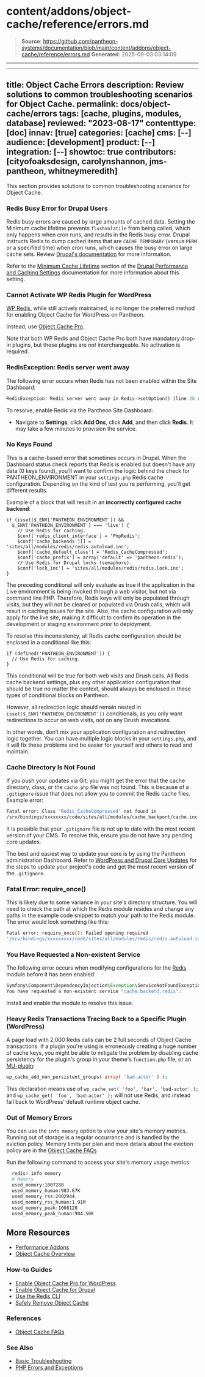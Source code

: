 # content/addons/object-cache/reference/errors.md

> **Source**: https://github.com/pantheon-systems/documentation/blob/main/content/addons/object-cache/reference/errors.md
> **Generated**: 2025-09-03 03:14:09

---

---
title: Object Cache Errors
description: Review solutions to common troubleshooting scenarios for Object Cache.
permalink: docs/object-cache/errors
tags: [cache, plugins, modules, database]
reviewed: "2023-08-17"
contenttype: [doc]
innav: [true]
categories: [cache]
cms: [--]
audience: [development]
product: [--]
integration: [--]
showtoc: true
contributors: [cityofoaksdesign, carolynshannon, jms-pantheon, whitneymeredith]
---
This section provides solutions to common troubleshooting scenarios for Object Cache.

### Redis Busy Error for Drupal Users

Redis busy errors are caused by large amounts of cached data. Setting the Minimum cache lifetime prevents `flushVolatile` from being called, which only happens when cron runs, and results in the Redis busy error. Drupal instructs Redis to dump cached items that are `CACHE_TEMPORARY` (versus `PERM` or a specified time) when cron runs, which causes the busy error on large cache sets. Review [Drupal's documentation](https://www.drupal.org/project/redis/issues/2538902) for more information.

Refer to the [Minimum Cache Lifetime](/drupal-cache#minimum-cache-lifetime) section of the [Drupal Performance and Caching Settings](/drupal-cache) documentation for more information about this setting.

### Cannot Activate WP Redis Plugin for WordPress
[WP Redis](/object-cache/wordpress-deprecated), while still actively maintained, is no longer the preferred method for enabling Object Cache for WordPress on Pantheon.

Instead, use [Object Cache Pro](/object-cache/wordpress).

Note that both WP Redis and Object Cache Pro both have mandatory drop-in plugins, but these plugins are _not_ interchangeable. No activation is required.

### RedisException: Redis server went away

The following error occurs when Redis has not been enabled within the Site Dashboard:

```php
RedisException: Redis server went away in Redis->setOption() (line 28 of /srv/bindings/xxxxxxxx/code/sites/all/modules/redis/lib/Redis/Client/PhpRedis.php).
```

To resolve, enable Redis via the Pantheon Site Dashboard:

- Navigate to **Settings**, click **Add Ons**, click **Add**, and then click **Redis**. It may take a few minutes to provision the service.

### No Keys Found

This is a cache-based error that sometimes occurs in Drupal. When the Dashboard status check reports that Redis is enabled but doesn't have any data (0 keys found), you'll want to confirm the logic behind the check for PANTHEON_ENVIRONMENT in your `settings.php` Redis cache configuration. Depending on the kind of test you're performing, you’ll get different results.

Example of a block that will result in an **incorrectly configured cache backend**:

```php:title=settings.php
if (isset($_ENV['PANTHEON_ENVIRONMENT']) &&
  $_ENV['PANTHEON_ENVIRONMENT'] === 'live') {
    // Use Redis for caching.
    $conf['redis_client_interface'] = 'PhpRedis';
    $conf['cache_backends'][] = 'sites/all/modules/redis/redis.autoload.inc';
    $conf['cache_default_class'] = 'Redis_CacheCompressed';
    $conf['cache_prefix'] = array('default' => 'pantheon-redis');
    // Use Redis for Drupal locks (semaphore).
    $conf['lock_inc'] = 'sites/all/modules/redis/redis.lock.inc';
}
```

The preceding conditional will only evaluate as true if the application in the Live environment is being invoked through a web visitor, but not via command line PHP. Therefore, Redis keys will only be populated through visits, but they will not be cleared or populated via Drush calls, which will result in caching issues for the site. Also, the cache configuration will only apply for the live site, making it difficult to confirm its operation in the development or staging environment prior to deployment.

To resolve this inconsistency, all Redis cache configuration should be enclosed in a conditional like this:

```php:title=settings.php
if (defined('PANTHEON_ENVIRONMENT')) {
  // Use Redis for caching.
}
```

This conditional will be true for both web visits and Drush calls. All Redis cache backend settings, plus any other application configuration that should be true no matter the context, should always be enclosed in these types of conditional blocks on Pantheon.

However, all redirection logic should remain nested in `isset($_ENV['PANTHEON_ENVIRONMENT'])` conditionals, as you only want redirections to occur on web visits, not on any Drush invocations.

In other words, don’t mix your application configuration and redirection logic together. You can have multiple logic blocks in your `settings.php`, and it will fix these problems and be easier for yourself and others to read and maintain.

### Cache Directory Is Not Found

If you push your updates via Git, you might get the error that the cache directory, class, or the `cache.php` file was not found. This is because of a `.gitignore` issue that does not allow you to commit the Redis cache files. Example error:

```bash
Fatal error: Class 'Redis_CacheCompressed' not found in
/srv/bindings/xxxxxxxx/code/sites/all/modules/cache_backport/cache.inc on line 71
```

It is possible that your `.gitignore` file is not up to date with the most recent version of your CMS. To resolve this, ensure you do not have any pending core updates.

The best and easiest way to update your core is by using the Pantheon administration Dashboard. Refer to [WordPress and Drupal Core Updates](/core-updates) for the steps to update your project's code and get the most recent version of the `.gitignore`.

### Fatal Error: require\_once()

This is likely due to some variance in your site's directory structure. You will need to check the path at which the Redis module resides and change any paths in the example code snippet to match your path to the Redis module. The error would look something like this:

```bash
Fatal error: require_once(): Failed opening required
'/srv/bindings/xxxxxxxxx/code/sites/all/modules/redis/redis.autoload.inc'
```

### You Have Requested a Non-existent Service

The following error occurs when modifying configurations for the [Redis](https://www.drupal.org/project/redis) module before it has been enabled:

```php
Symfony\Component\DependencyInjection\Exception\ServiceNotFoundException:
You have requested a non-existent service "cache.backend.redis".
```

Install and enable the module to resolve this issue.

### Heavy Redis Transactions Tracing Back to a Specific Plugin (WordPress)

A page load with 2,000 Redis calls can be 2 full seconds of Object Cache transactions. If a plugin you're using is erroneously creating a huge number of cache keys, you might be able to mitigate the problem by disabling cache persistency for the plugin's group in your theme's `function.php` file, or an [MU-plugin](/guides/wordpress-configurations/mu-plugin):

```php
wp_cache_add_non_persistent_groups( array( 'bad-actor' ) );
```

This declaration means use of `wp_cache_set( 'foo', 'bar', 'bad-actor' );` and `wp_cache_get( 'foo', 'bad-actor' );` will not use Redis, and instead fall back to WordPress' default runtime object cache.

### Out of Memory Errors

You can use the `info memory` option to view your site's memory metrics. Running out of storage is a regular occurrance and is handled by the eviction policy. Memory limits per plan and more details about the eviction policy are in the [Object Cache FAQs](/object-cache/faq#how-much-object-cache-is-available-for-each-plan-level)

Run the following command to access your site's memory usage metrics:

  ```bash
    redis> info memory
    # Memory
    used_memory:1007280
    used_memory_human:983.67K
    used_memory_rss:2002944
    used_memory_rss_human:1.91M
    used_memory_peak:1008128
    used_memory_peak_human:984.50K
  ```

## More Resources
- [Performance Addons](/addons)
- [Object Cache Overview](/object-cache)

### How-to Guides
- [Enable Object Cache Pro for WordPress](/object-cache/wordpress)
- [Enable Object Cache for Drupal](/object-cache/drupal)
- [Use the Redis CLI](/object-cache/cli)
- [Safely Remove Object Cache](/object-cache/remove)

### References
- [Object Cache FAQs](/object-cache/faq)

### See Also
- [Basic Troubleshooting](/basic-troubleshooting)
- [PHP Errors and Exceptions](/guides/php/php-errors)
